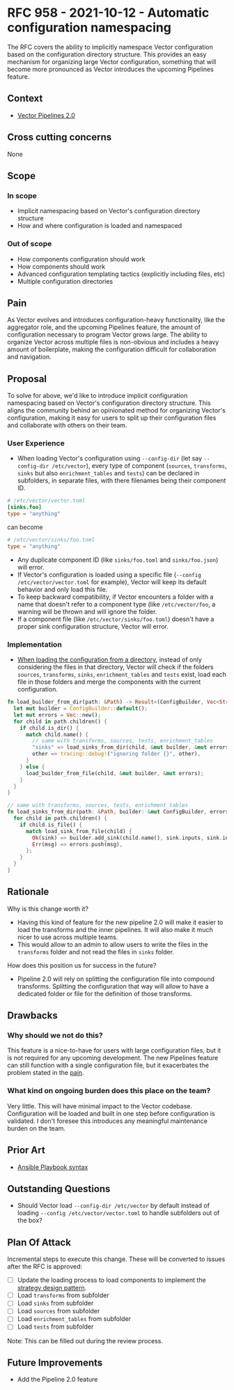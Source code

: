 # RFC 958 - 2021-10-12 - Automatic configuration namespacing

The RFC covers the ability to implicitly namespace Vector configuration based on the configuration directory structure. This provides an easy mechanism for organizing large Vector configuration, something that will become more pronounced as Vector introduces the upcoming Pipelines feature.

## Context

- [Vector Pipelines 2.0](https://docs.google.com/document/d/19L5p-kqvROkygDy9t21nV9EOmxgb_DDbsvoV65ixrk0/edit?usp=sharing)

## Cross cutting concerns

None

## Scope

### In scope

- Implicit namespacing based on Vector's configuration directory structure
- How and where configuration is loaded and namespaced

### Out of scope

- How components configuration should work
- How components should work
- Advanced configuration templating tactics (explicitly including files, etc)
- Multiple configuration directories

## Pain

As Vector evolves and introduces configuration-heavy functionality, like the aggregator role, and the upcoming Pipelines feature, the amount of configuration necessary to program Vector grows large. The ability to organize Vector across multiple files is non-obvious and includes a heavy amount of boilerplate, making the configuration difficult for collaboration and navigation.

## Proposal

To solve for above, we'd like to introduce implicit configuration namespacing based on Vector's configuration directory structure. This aligns the community behind an opinionated method for organizing Vector's configuration, making it easy for users to split up their configuration files and collaborate with others on their team.

### User Experience

- When loading Vector's configuration using `--config-dir` (let say `--config-dir /etc/vector`), every type of component (`sources`, `transforms`, `sinks` but also `enrichment_tables` and `tests`) can be declared in subfolders, in separate files, with there filenames being their component ID.

```toml
# /etc/vector/vector.toml
[sinks.foo]
type = "anything"
```

can become

```toml
# /etc/vector/sinks/foo.toml
type = "anything"
```

- Any duplicate component ID (like `sinks/foo.toml` and `sinks/foo.json`) will error.
- If Vector's configuration is loaded using a specific file (`--config /etc/vector/vector.toml` for example), Vector will keep its default behavior and only load this file.
- To keep backward compatibility, if Vector encounters a folder with a name that doesn't refer to a component type (like `/etc/vector/foo`, a warning will be thrown and will ignore the folder.
- If a component file (like `/etc/vector/sinks/foo.toml`) doesn't have a proper sink configuration structure, Vector will error.

### Implementation

- [When loading the configuration from a directory](https://github.com/vectordotdev/vector/blob/v0.17.0/src/config/loading.rs#L150), instead of only considering the files in that directory, Vector will check if the folders `sources`, `transforms`, `sinks`, `enrichment_tables` and `tests` exist, load each file in those folders and merge the components with the current configuration.

```rust
fn load_builder_from_dir(path: &Path) -> Result<(ConfigBuilder, Vec<String>), Vec<String>> {
  let mut builder = ConfigBuilder::default();
  let mut errors = Vec::new();
  for child in path.children() {
    if child.is_dir() {
      match child.name() {
        // same with transforms, sources, tests, enrichment_tables
        "sinks" => load_sinks_from_dir(child, &mut builder, &mut errors),
        other => tracing::debug!("ignoring folder {}", other),
      }
    } else {
      load_builder_from_file(child, &mut builder, &mut errors);
    }
  }
}

// same with transforms, sources, tests, enrichment_tables
fn load_sinks_from_dir(path: &Path, builder: &mut ConfigBuilder, errors: &mut Vec<String>) {
  for child in path.children() {
    if child.is_file() {
      match load_sink_from_file(child) {
        Ok(sink) => builder.add_sink(child.name(), sink.inputs, sink.inner),
        Err(msg) => errors.push(msg),
      };
    }
  }
}
```

## Rationale

Why is this change worth it?

- Having this kind of feature for the new pipeline 2.0 will make it easier to load the transforms and the inner pipelines. It will also make it much nicer to use across multiple teams.
- This would allow to an admin to allow users to write the files in the `transforms` folder and not read the files in `sinks` folder.

How does this position us for success in the future?

- Pipeline 2.0 will rely on splitting the configuration file into compound transforms. Splitting the configuration that way will allow to have a dedicated folder or file for the definition of those transforms.

## Drawbacks

### Why should we not do this?

This feature is a nice-to-have for users with large configuration files, but it is not required for any upcoming development. The new Pipelines feature can still function with a single configuration file, but it exacerbates the problem stated in the [pain](#pain).

### What kind on ongoing burden does this place on the team?

Very little. This will have minimal impact to the Vector codebase. Configuration will be loaded and built in one step  before configuration is validated. I don't foresee this introduces any meaningful maintenance burden on the team.

## Prior Art

- [Ansible Playbook syntax](https://docs.ansible.com/ansible/latest/user_guide/playbooks_intro.html#playbook-syntax)

## Outstanding Questions

- Should Vector load `--config-dir /etc/vector` by default instead of loading `--config /etc/vector/vector.toml` to handle subfolders out of the box?

## Plan Of Attack

Incremental steps to execute this change. These will be converted to issues after the RFC is approved:

- [ ] Update the loading process to load components to implement the [strategy design pattern](https://rust-unofficial.github.io/patterns/patterns/behavioural/strategy.html).
- [ ] Load `transforms` from subfolder
- [ ] Load `sinks` from subfolder
- [ ] Load `sources` from subfolder
- [ ] Load `enrichment_tables`  from subfolder
- [ ] Load `tests` from subfolder

Note: This can be filled out during the review process.

## Future Improvements

- Add the Pipeline 2.0 feature
